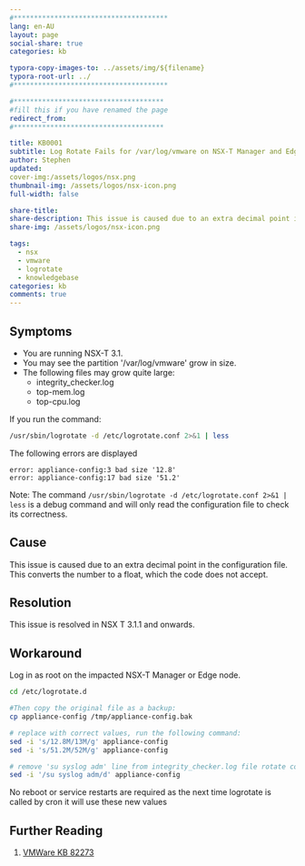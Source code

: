 ```yaml
---
#**************************************
lang: en-AU
layout: page
social-share: true
categories: kb

typora-copy-images-to: ../assets/img/${filename}
typora-root-url: ../
#**************************************

#*************************************
#fill this if you have renamed the page
redirect_from:
#*************************************

title: KB0001
subtitle: Log Rotate Fails for /var/log/vmware on NSX-T Manager and Edge Nodes
author: Stephen
updated:
cover-img:/assets/logos/nsx.png
thumbnail-img: /assets/logos/nsx-icon.png
full-width: false

share-title: 
share-description: This issue is caused due to an extra decimal point in the configuration file. This converts the number to a float, which the code does not accept.
share-img: /assets/logos/nsx-icon.png

tags:
  - nsx
  - vmware
  - logrotate
  - knowledgebase
categories: kb
comments: true
---
```


## Symptoms

* You are running NSX-T 3.1.
* You may see the partition '/var/log/vmware'  grow in size.
* The following files may grow quite large:
  * integrity_checker.log
  * top-mem.log
  * top-cpu.log

If you run the command: 

``` bash 
/usr/sbin/logrotate -d /etc/logrotate.conf 2>&1 | less
```

The following errors are displayed

```terminal
error: appliance-config:3 bad size '12.8'
error: appliance-config:17 bad size '51.2'
```

Note: The command `/usr/sbin/logrotate -d /etc/logrotate.conf 2>&1 | less` is a debug command and will only read the configuration file to check its correctness.

## Cause

This issue is caused due to an extra decimal point in the configuration file. This converts the number to a float, which the code does not accept.

## Resolution

This issue is resolved in NSX T 3.1.1 and onwards. 

## Workaround

Log in as root on the impacted NSX-T Manager or Edge node.

``` bash
cd /etc/logrotate.d

#Then copy the original file as a backup: 
cp appliance-config /tmp/appliance-config.bak

# replace with correct values, run the following command:
sed -i 's/12.8M/13M/g' appliance-config
sed -i 's/51.2M/52M/g' appliance-config

# remove 'su syslog adm' line from integrity_checker.log file rotate config section:
sed -i '/su syslog adm/d' appliance-config
```

No reboot or service restarts are required as the next time logrotate is called by cron it will use these new values

## Further Reading

1. [VMWare KB 82273](https://kb.vmware.com/s/article/82273)
